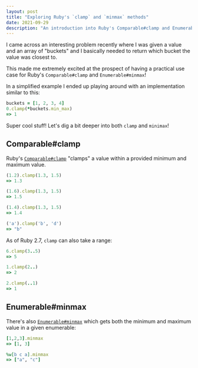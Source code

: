 ```yaml
---
layout: post
title: "Exploring Ruby's `clamp` and `minmax` methods"
date: 2021-09-29
description: "An introduction into Ruby's Comparable#clamp and Enumerable#minmax methods"
---
```


I came across an interesting problem recently where I was given a value and an array of "buckets" and I basically needed to return which bucket the value was closest to.

This made me extremely excited at the prospect of having a practical use case for Ruby's `Comparable#clamp` and `Enumerable#minmax`!

In a simplified example I ended up playing around with an implementation similar to this:
```rb
buckets = [1, 2, 3, 4]
0.clamp(*buckets.min_max)
=> 1
```

Super cool stuff! Let's dig a bit deeper into both `clamp` and `minimax`!

## Comparable#clamp

Ruby's [`Comparable#clamp`](https://ruby-doc.org/core-3.0.2/Comparable.html#method-i-clamp) "clamps" a value within a provided minimum and maximum value.

```rb
(1.2).clamp(1.3, 1.5)
=> 1.3

(1.6).clamp(1.3, 1.5)
=> 1.5

(1.4).clamp(1.3, 1.5)
=> 1.4

('a').clamp('b', 'd')
=> "b"
```

As of Ruby 2.7, `clamp` can also take a range:
```rb
6.clamp(3..5)
=> 5

1.clamp(2..)
=> 2

2.clamp(..1)
=> 1
```

## Enumerable#minmax

There's also [`Enumerable#minmax`](https://ruby-doc.org/core-3.0.2/Enumerable.html#method-i-minmax) which gets both the minimum and maximum value in a given enumerable:
```rb
[1,2,3].minmax
=> [1, 3]

%w[b c a].minmax
=> ["a", "c"]
```

